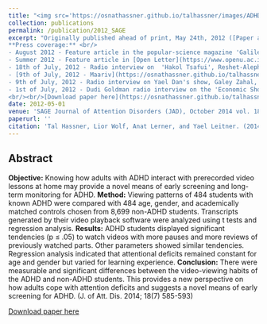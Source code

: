 ```yaml
---
title: "<img src='https://osnathassner.github.io/talhassner/images/ADHD - Icon.jpg' width='80'> Viewing the Viewers: How Adults With Attentional Deficits Watch Educational Videos"
collection: publications
permalink: /publication/2012_SAGE
excerpt: "Originally published ahead of print, May 24th, 2012 ([Paper at SAGE](http://journals.sagepub.com/doi/abs/10.1177/1087054712443703))<br/><br/> 
**Press coverage:** <br/>
- August 2012 - Feature article in the popular-science magazine 'Galileo', issue 168, in Hebrew.
- Summer 2012 - Feature article in [Open Letter](https://www.openu.ac.il/newsletter-eng/previous.html), The Open University of Israel magazine. [Available online](https://www.openu.ac.il/newsletter-eng/2012-1/video.html).
- 18th of July, 2012 - Radio interview on  'Hakol Tsafui', Reshet-Aleph, in Hebrew.
- [9th of July, 2012 - Maariv](https://osnathassner.github.io/talhassner/files/Maariv_July_9th_2012s.jpg) (One of the two largest daily newspapers in Israel), in Hebrew.
- 9th of July, 2012 - Radio interview on Yael Dan's show, Galey Zahal, in Hebrew.
- 1st of July, 2012 - Dudi Goldman radio interview on the 'Economic Show', Galey Zahal, in Hebrew.
<br/><br/>[Download paper here](https://osnathassner.github.io/talhassner/files/2012_SAGE.pdf)"
date: 2012-05-01
venue: 'SAGE Journal of Attention Disorders (JAD), October 2014 vol. 18 no. 7, pp. 585-593'
paperurl: ''
citation: 'Tal Hassner, Lior Wolf, Anat Lerner, and Yael Leitner. (2014). &quot;Viewing the Viewers: How Adults With Attentional Deficits Watch Educational Videos.&quot; <i>SAGE Journal of Attention Disorders (JAD), October 2014 vol. 18 no. 7, pp. 585-593</i>'
---
```


Abstract
------
**Objective:** Knowing how adults with ADHD interact with prerecorded video lessons at home may provide a novel means of early screening and long-term monitoring for ADHD. **Method:** Viewing patterns of 484 students with known ADHD were compared with 484 age, gender, and academically matched controls chosen from 8,699 non-ADHD students. Transcripts generated by their video playback software were analyzed using t tests and regression analysis. **Results:** ADHD students displayed significant tendencies (p ≤ .05) to watch videos with more pauses and more reviews of previously watched parts. Other parameters showed similar tendencies. Regression analysis indicated that attentional deficits remained constant for age and gender but varied for learning experience. **Conclusion:** There were measurable and significant differences between the video-viewing habits of the ADHD and non-ADHD students. This provides a new perspective on how adults cope with attention deficits and suggests a novel means of early screening for ADHD. (J. of Att. Dis. 2014; 18(7) 585-593) 


[Download paper here](https://osnathassner.github.io/talhassner/files/2012_SAGE.pdf)

